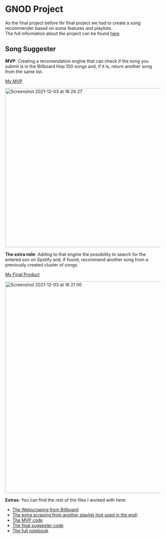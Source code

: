 # GNOD Project

As the final project before thr final project we had to create a song recommender based on some features and playlists.  
The full information about the project can be found [here](https://github.com/ironhack-labs/lab-web-scraping-single-page/blob/master/case-study-gnod.md)

## Song Suggester

**MVP**: Creating a recomendation engine that can check if the song you submit is in the Billboard Hop 100 songs and, if it is, return another song from the same list.  
  
[My MVP](https://github.com/yamilart/DataLabs/blob/main/Week%201/Jupyterlab.ipynb)  
  
<img width="513" alt="Screenshot 2021-12-03 at 16 24 27" src="https://user-images.githubusercontent.com/81629326/144627721-b585b51b-a5c9-48a0-a149-2943b42d398d.png">

**The extra mile**: Adding to that engine the possibility to search for the entered son on Spotify and, if found, recommend another song from a previously created cluster of songs.  
  
[My Final Product](https://github.com/yamilart/DataLabs/blob/main/Week%207/GNOD%20Project/GNOD-Project.ipynb)  
  
<img width="682" alt="Screenshot 2021-12-03 at 16 21 00" src="https://user-images.githubusercontent.com/81629326/144627186-e0202f65-3d28-4755-8daa-480ab7786b61.png">

**Extras**: You can find the rest of the files I worked with here:

- [The Webscraping from Billboard](https://github.com/yamilart/DataLabs/blob/main/Week%207/GNOD%20Project/Top-100-Billboard.ipynb)
- [The extra scraping from another playlist (not used in the end)](https://github.com/yamilart/DataLabs/blob/main/Week%207/GNOD%20Project/Best-500-songs.ipynb)
- [The MVP code](https://github.com/yamilart/DataLabs/blob/main/Week%207/GNOD%20Project/first-suggester-code.ipynb)
- [The final suggester code](https://github.com/yamilart/DataLabs/blob/main/Week%207/GNOD%20Project/second-suggester-code.ipynb)
- [The full notebook](https://github.com/yamilart/DataLabs/blob/main/Week%207/GNOD%20Project/GNOD-song-suggester-fullnotebook.ipynb)
